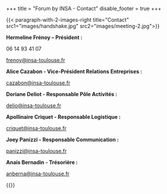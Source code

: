 +++
title = "Forum by INSA - Contact"
disable_footer = true
+++

{{< paragraph-with-2-images-right title="Contact"
    src1="images/handshake.jpg"
    src2="images/meeting-2.jpg">}}


**Hermeline Frénoy – Président :**

06 14 93 41 07

[frenoy@insa-toulouse.fr](mailto:frenoy@insa-toulouse.fr)


**Alice	Cazabon - Vice-Président Relations Entreprises :**

[cazabon@insa-toulouse.fr](mailto:cazabon@insa-toulouse.fr)

**Doriane Deliot - Responsable Pôle Activités :**

[delio@insa-toulouse.fr](mailto:delio@insa-toulouse.fr)

**Apollinaire Criquet - Responsable Logistique :**

[criquet@insa-toulouse.fr](mailto:criquet@insa-toulouse.fr)

**Joey Panizzi - Responsable Communication :**

[panizzi@insa-toulouse.fr](mailto:panizzi@insa-toulouse.fr)

**Anais	Bernadin - Trésorière :**

[anberna@insa-toulouse.fr](mailto:anberna@insa-toulouse.fr)

{{</paragraph-with-2-images-right>}}
